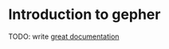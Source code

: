 # Introduction to gepher

TODO: write [great documentation](http://jacobian.org/writing/what-to-write/)
